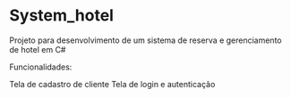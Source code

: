 # System_hotel
Projeto para desenvolvimento de um sistema de reserva e gerenciamento de hotel em C#

Funcionalidades:

Tela de cadastro de cliente
Tela de login e autenticação

